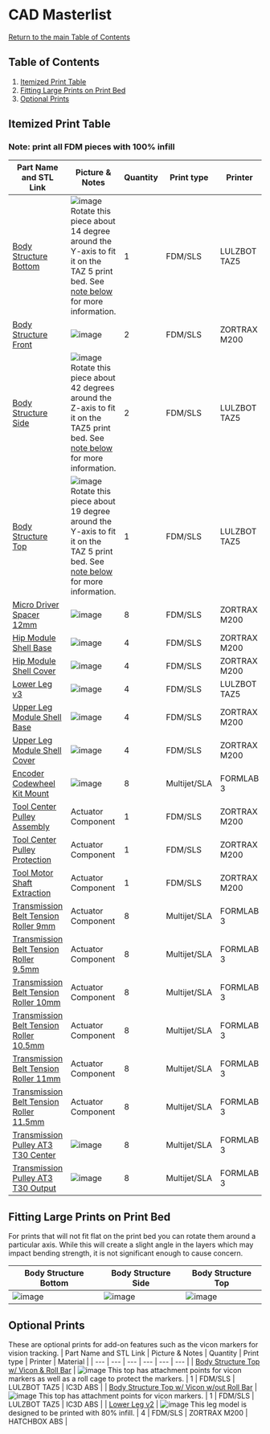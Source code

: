 # CAD Masterlist
[Return to the main Table of Contents](https://github.com/EmiliaPsacharopoulos/Formatting#table-of-contents)


## Table of Contents
1. [Itemized Print Table](https://github.com/EmiliaPsacharopoulos/Formatting/blob/main/CAD%20Masterlist/README.md#itemized-print-table)
2. [Fitting Large Prints on Print Bed](https://github.com/EmiliaPsacharopoulos/Formatting/blob/main/CAD%20Masterlist/README.md#fitting-large-prints-on-print-bed)
3. [Optional Prints](https://github.com/EmiliaPsacharopoulos/Formatting/blob/main/CAD%20Masterlist/README.md#optional-prints)

## Itemized Print Table
### Note: print all FDM pieces with 100% infill
| Part Name and STL Link | Picture & Notes | Quantity | Print type | Printer | Material |
| --- | --- | --- | --- | --- | --- |
| [Body Structure Bottom](https://drive.google.com/file/d/1TcWrUG80rmQFGoHcIazRVJeUTKyrpkcs/view?usp=sharing) | ![image](https://user-images.githubusercontent.com/57100380/119670459-e8d0a080-be06-11eb-9a0e-7c7d028d5711.png) Rotate this piece about 14 degree around the Y-axis to fit it on the TAZ 5 print bed. See [note below](https://github.com/EmiliaPsacharopoulos/Formatting/blob/main/CAD%20Masterlist/README.md#fitting-large-prints-on-print-bed) for more information. | 1 | FDM/SLS | LULZBOT TAZ5 | IC3D ABS |
| [Body Structure Front](https://drive.google.com/file/d/1cQph3ps-L9xXNFC0wtSGaIwWTd16UcDj/view?usp=sharing) | ![image](https://user-images.githubusercontent.com/57100380/119671729-ffc3c280-be07-11eb-8795-88982e432213.png) | 2 | FDM/SLS | ZORTRAX M200 | HATCHBOX ABS |
| [Body Structure Side](https://drive.google.com/file/d/17yKG9k2bR28-L1PMI0hB9-y7fmj4wa3H/view?usp=sharing) | ![image](https://user-images.githubusercontent.com/57100380/119672080-4addd580-be08-11eb-8069-6ae4eb4f9586.png) Rotate this piece about 42 degrees around the Z-axis to fit it on the TAZ5 print bed. See [note below](https://github.com/EmiliaPsacharopoulos/Formatting/blob/main/CAD%20Masterlist/README.md#fitting-large-prints-on-print-bed) for more information. | 2 | FDM/SLS | LULZBOT TAZ5 | IC3D ABS |
| [Body Structure Top](https://drive.google.com/file/d/1Qfa3JeBC8njMlW0-ihEHv6zv7fdEHJtO/view?usp=sharing) | ![image](https://user-images.githubusercontent.com/57100380/119672828-e66f4600-be08-11eb-941b-87f43b5c5e1a.png) Rotate this piece about 19 degree around the Y-axis to fit it on the TAZ 5 print bed. See [note below](https://github.com/EmiliaPsacharopoulos/Formatting/blob/main/CAD%20Masterlist/README.md#fitting-large-prints-on-print-bed) for more information. | 1 | FDM/SLS | LULZBOT TAZ5 | IC3D ABS |
| [Micro Driver Spacer 12mm](https://drive.google.com/file/d/1mtxiRrq3edmbjlqyoO3MlFc8_GnWyl_b/view?usp=sharing) | ![image](https://user-images.githubusercontent.com/57100380/119673643-84fba700-be09-11eb-8dd1-0d2700b12ada.png) | 8 | FDM/SLS | ZORTRAX M200 | HATCHBOX ABS |
| [Hip Module Shell Base](https://drive.google.com/file/d/1ewB-fC2noc768g2AQ7QNE1AgCkfmvTlQ/view?usp=sharing) | ![image](https://user-images.githubusercontent.com/57100380/119673754-9c3a9480-be09-11eb-80af-c98800fe9865.png) | 4 | FDM/SLS | ZORTRAX M200 | HATCHBOX ABS |
| [Hip Module Shell Cover](https://drive.google.com/file/d/1fG9PfTGhtrrxn5z8KZsaQbVp9Iyr6LO-/view?usp=sharing) | ![image](https://user-images.githubusercontent.com/57100380/119673849-b6747280-be09-11eb-9190-1dad5df2573d.png) | 4 | FDM/SLS | ZORTRAX M200 | HATCHBOX ABS |
| [Lower Leg v3](https://drive.google.com/file/d/1o8EfnFP058vyJhbuOwRAwsK36POzaX1Q/view?usp=sharing) | ![image](https://user-images.githubusercontent.com/57100380/119673976-d1df7d80-be09-11eb-8be1-e6bf3249848a.png) | 4 | FDM/SLS | LULZBOT TAZ5 | IC3D ABS |
| [Upper Leg Module Shell Base](https://drive.google.com/file/d/1VyyCbXpQ2YnV5PpdJ_AyL8uRjioKnqWU/view?usp=sharing) | ![image](https://user-images.githubusercontent.com/57100380/119673909-c2603480-be09-11eb-83b2-c29adfd5dea8.png) | 4 | FDM/SLS | ZORTRAX M200 | HATCHBOX ABS |
| [Upper Leg Module Shell Cover](https://drive.google.com/file/d/1zzzeLX1umeD1-8s649Cia6AoqGmUA4b6/view?usp=sharing) | ![image](https://user-images.githubusercontent.com/57100380/119673937-c8eeac00-be09-11eb-8915-430abe7b1ff5.png) | 4 | FDM/SLS | ZORTRAX M200 | HATCHBOX ABS |
| [Encoder Codewheel Kit Mount](https://drive.google.com/file/d/11ccs6RVQufAYBlOEYI5nyL8dQXmKJOQI/view?usp=sharing) | ![image](https://user-images.githubusercontent.com/57100380/120336131-0d71c000-c2c0-11eb-99e7-7f79dd9c1e19.png) | 8 | Multijet/SLA | FORMLAB 3 | Durable |
| [Tool Center Pulley Assembly](https://drive.google.com/file/d/1l3ptCsq2ZLFrqfpW2T9M_EbPN7_DeO7G/view?usp=sharing) | Actuator Component | 1 | FDM/SLS | ZORTRAX M200 | HATCHBOX ABS |
| [Tool Center Pulley Protection](https://drive.google.com/file/d/1q3yPagw6xmaPqDHjPdc-d9TiI9zI-ZyL/view?usp=sharing) | Actuator Component | 1 | FDM/SLS | ZORTRAX M200 | HATCHBOX ABS |
| [Tool Motor Shaft Extraction](https://drive.google.com/file/d/1CqdJh4uvPN75k7q4l2irTNpuYd1OmnYB/view?usp=sharing) | Actuator Component | 1 | FDM/SLS | ZORTRAX M200 | HATCHBOX ABS |
| [Transmission Belt Tension Roller 9mm](https://drive.google.com/file/d/1L1qM38klxXnIgrZLmsSqENjGJm_O7V3x/view?usp=sharing) | Actuator Component | 8 | Multijet/SLA | FORMLAB 3 | Durable |
| [Transmission Belt Tension Roller 9.5mm](https://drive.google.com/file/d/1KBTlYCo6Z3mxreojPnku61na7Djjja5e/view?usp=sharing) | Actuator Component | 8 | Multijet/SLA | FORMLAB 3 | Durable |
| [Transmission Belt Tension Roller 10mm](https://drive.google.com/file/d/1A50TC43Nw4EKcxdcaUJ4bIoUgfNs9MeY/view?usp=sharing) | Actuator Component | 8 | Multijet/SLA | FORMLAB 3 | Durable |
| [Transmission Belt Tension Roller 10.5mm](https://drive.google.com/file/d/1jEfYxJUQwSjxaa01N7_0g4kNUtJP7RN8/view?usp=sharing) | Actuator Component | 8 | Multijet/SLA | FORMLAB 3 | Durable |
| [Transmission Belt Tension Roller 11mm](https://drive.google.com/file/d/1oReGGAgDlBbKl_YSbqSTBRh59I1F5lJp/view?usp=sharing) | Actuator Component | 8 | Multijet/SLA | FORMLAB 3 | Durable |
| [Transmission Belt Tension Roller 11.5mm](https://drive.google.com/file/d/1oz3TDCHRlq-C7NCuOZMTf0LuByCKWWXM/view?usp=sharing) | Actuator Component | 8 | Multijet/SLA | FORMLAB 3 | Durable |
| [Transmission Pulley AT3 T30 Center](https://drive.google.com/file/d/1Nnp1Yz3_WAC9ZJQtrG0jFPc--QS1f0rJ/view?usp=sharing) | ![image](https://user-images.githubusercontent.com/57100380/120336790-b28c9880-c2c0-11eb-88aa-1ee2fe6ef152.png) | 8 | Multijet/SLA | FORMLAB 3 | Durable |
| [Transmission Pulley AT3 T30 Output](https://drive.google.com/file/d/1Nnp1Yz3_WAC9ZJQtrG0jFPc--QS1f0rJ/view?usp=sharing) | ![image](https://user-images.githubusercontent.com/57100380/120336853-c2a47800-c2c0-11eb-978d-5697b465ff29.png) | 8 | Multijet/SLA | FORMLAB 3 | Durable |

## Fitting Large Prints on Print Bed
For prints that will not fit flat on the print bed you can rotate them around a particular axis. While this will create a slight angle in the layers which may impact bending strength, it is not significant enough to cause concern. 

| Body Structure Bottom | Body Structure Side | Body Structure Top |
| --- | --- | --- |
| ![image](https://user-images.githubusercontent.com/57100380/119688174-c09c6e00-be15-11eb-8101-144ec6793ec0.png) | ![image](https://user-images.githubusercontent.com/57100380/119688425-f8a3b100-be15-11eb-8af4-9ffe821ba366.png) | ![image](https://user-images.githubusercontent.com/57100380/119688909-69e36400-be16-11eb-846d-08e42e2a4f58.png) |

## Optional Prints
These are optional prints for add-on features such as the vicon markers for vision tracking.
| Part Name and STL Link | Picture & Notes | Quantity | Print type | Printer | Material |
| --- | --- | --- | --- | --- | --- |
| [Body Structure Top w/ Vicon & Roll Bar](https://drive.google.com/file/d/1ueGrpdwfWlEofd3TzwTE14MJHvBVx-VL/view?usp=sharing) | ![image](https://user-images.githubusercontent.com/57100380/119673163-26362d80-be09-11eb-8fed-e6f7a9e58809.png) This top has attachment points for vicon markers as well as a roll cage to protect the markers. | 1 | FDM/SLS | LULZBOT TAZ5 | IC3D ABS |
| [Body Structure Top w/ Vicon w/out Roll Bar](https://drive.google.com/file/d/1xuQLLik8M11UPqXz9wXXfDQhoO2xgAvL/view?usp=sharing) | ![image](https://user-images.githubusercontent.com/57100380/119673122-1f0f1f80-be09-11eb-84f3-6847dfd1424c.png) This top has attachment points for vicon markers. | 1 | FDM/SLS | LULZBOT TAZ5 | IC3D ABS |
| [Lower Leg v2](https://drive.google.com/file/d/1rhBV2sVxJrAuYa-SXlrXfiuzj-rdGOH0/view?usp=sharing) | ![image](https://user-images.githubusercontent.com/57100380/119674023-dc9a1280-be09-11eb-8d77-7880001c8b65.png) This leg model is designed to be printed with 80% infill. | 4 | FDM/SLS | ZORTRAX M200 | HATCHBOX ABS |
